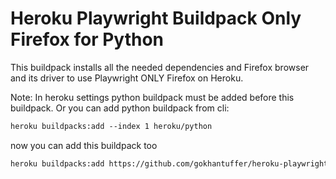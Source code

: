 # Heroku Playwright Buildpack Only Firefox for Python

This buildpack installs all the needed dependencies and Firefox browser and its driver to use Playwright ONLY Firefox on Heroku.

Note: In heroku settings python buildpack must be added before this buildpack. Or you can add python buildpack from cli:

```txt
heroku buildpacks:add --index 1 heroku/python
```

now you can add this buildpack too
```txt
heroku buildpacks:add https://github.com/gokhantuffer/heroku-playwright-buildpack-firefox.git -a my-app
```
